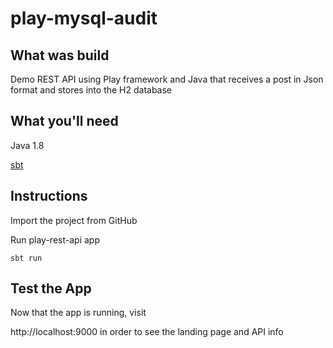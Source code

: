 # play-mysql-audit

## What was build
Demo REST API using Play framework and Java that receives a post in Json format and stores into the H2 database

## What you'll need
Java 1.8
  
[sbt](https://www.scala-sbt.org/download.html)

## Instructions
Import the project from GitHub

Run play-rest-api app
```
sbt run
```

## Test the App
Now that the app is running, visit

http://localhost:9000 in order to see the landing page and API info